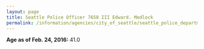 ```yaml
---
layout: page
title: Seattle Police Officer 7658 III Edward. Medlock
permalink: /information/agencies/city_of_seattle/seattle_police_department/copbook/7658/
---
```


**Age as of Feb. 24, 2016:** 41.0
